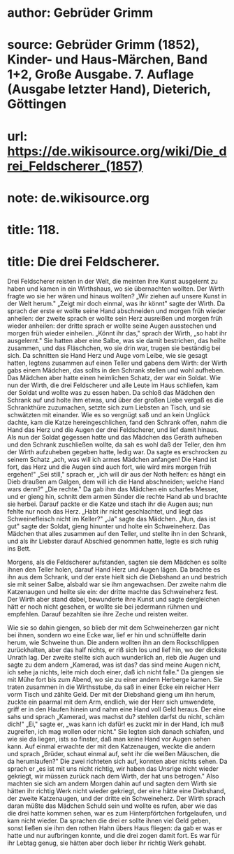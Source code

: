# author: Gebrüder Grimm
# source: Gebrüder Grimm (1852), Kinder- und Haus-Märchen, Band 1+2, Große Ausgabe. 7. Auflage (Ausgabe letzter Hand), Dieterich, Göttingen
# url: https://de.wikisource.org/wiki/Die_drei_Feldscherer_(1857)
# note: de.wikisource.org
# title: 118.

# title: Die drei Feldscherer.

Drei Feldscherer reisten in der Welt, die meinten ihre Kunst ausgelernt zu haben und kamen in ein Wirthshaus, wo sie übernachten wollten. Der Wirth fragte wo sie her wären und hinaus wollten? „Wir ziehen auf unsere Kunst in der Welt herum." „Zeigt mir doch einmal, was ihr könnt" sagte der Wirth. Da sprach der erste er wollte seine Hand abschneiden und morgen früh wieder anheilen: der zweite sprach er wollte sein Herz ausreißen und morgen früh wieder anheilen: der dritte sprach er wollte seine Augen ausstechen und morgen früh wieder einheilen. „Könnt ihr das," sprach der Wirth, „so habt ihr ausgelernt." Sie hatten aber eine Salbe, was sie damit bestrichen, das heilte zusammen, und das Fläschchen, wo sie drin war, trugen sie beständig bei sich. Da schnitten sie Hand Herz und Auge vom Leibe, wie sie gesagt hatten, legtens zusammen auf einen Teller und gabens dem Wirth: der Wirth gabs einem Mädchen, das sollts in den Schrank stellen und wohl aufheben. Das Mädchen aber hatte einen heimlichen Schatz, der war ein Soldat. Wie nun der Wirth, die drei Feldscherer und alle Leute im Haus schliefen, kam der Soldat und wollte was zu essen haben. Da schloß das Mädchen den Schrank auf und holte ihm etwas, und über der großen Liebe vergaß es die Schrankthüre zuzumachen, setzte sich zum Liebsten an Tisch, und sie schwätzten mit einander. Wie es so vergnügt saß und an kein Unglück dachte, kam die Katze hereingeschlichen, fand den Schrank offen, nahm die Hand das Herz und die Augen der drei Feldscherer, und lief damit hinaus. Als nun der Soldat gegessen hatte und das Mädchen  das Geräth aufheben und den Schrank zuschließen wollte, da sah es wohl daß der Teller, den ihm der Wirth aufzuheben gegeben hatte, ledig war. Da sagte es erschrocken zu seinem Schatz „ach, was will ich armes Mädchen anfangen! Die Hand ist fort, das Herz und die Augen sind auch fort, wie wird mirs morgen früh ergehen!" „Sei still," sprach er, „ich will dir aus der Noth helfen: es hängt ein Dieb draußen am Galgen, dem will ich die Hand abschneiden; welche Hand wars denn?" „Die rechte." Da gab ihm das Mädchen ein scharfes Messer, und er gieng hin, schnitt dem armen Sünder die rechte Hand ab und brachte sie herbei. Darauf packte er die Katze und stach ihr die Augen aus; nun fehlte nur noch das Herz. „Habt ihr nicht geschlachtet, und liegt das Schweinefleisch nicht im Keller?" „Ja" sagte das Mädchen. „Nun, das ist gut" sagte der Soldat, gieng hinunter und holte ein Schweineherz. Das Mädchen that alles zusammen auf den Teller, und stellte ihn in den Schrank, und als ihr Liebster darauf Abschied genommen hatte, legte es sich ruhig ins Bett. 

Morgens, als die Feldscherer aufstanden, sagten sie dem Mädchen es sollte ihnen den Teller holen, darauf Hand Herz und Augen lägen. Da brachte es ihn aus dem Schrank, und der erste hielt sich die Diebshand an und bestrich sie mit seiner Salbe, alsbald war sie ihm angewachsen. Der zweite nahm die Katzenaugen und heilte sie ein: der dritte machte das Schweineherz fest. Der Wirth aber stand dabei, bewunderte ihre Kunst und sagte dergleichen hätt er noch nicht gesehen, er wollte sie bei jedermann rühmen und empfehlen. Darauf bezahlten sie ihre Zeche und reisten weiter. 

Wie sie so dahin giengen, so blieb der mit dem Schweineherzen gar nicht bei ihnen, sondern wo eine Ecke war, lief er hin und schnüffelte darin herum, wie Schweine thun. Die andern wollten ihn an dem Rockschlippen zurückhalten, aber das half nichts, er riß sich los und lief hin, wo der dickste Unrath lag. Der zweite  stellte sich auch wunderlich an, rieb die Augen und sagte zu dem andern „Kamerad, was ist das? das sind meine Augen nicht, ich sehe ja nichts, leite mich doch einer, daß ich nicht falle." Da giengen sie mit Mühe fort bis zum Abend, wo sie zu einer andern Herberge kamen. Sie traten zusammen in die Wirthsstube, da saß in einer Ecke ein reicher Herr vorm Tisch und zählte Geld. Der mit der Diebshand gieng um ihn herum, zuckte ein paarmal mit dem Arm, endlich, wie der Herr sich umwendete, griff er in den Haufen hinein und nahm eine Hand voll Geld heraus. Der eine sahs und sprach „Kamerad, was machst du? stehlen darfst du nicht, schäm dich!" „Ei," sagte er, „was kann ich dafür! es zuckt mir in der Hand, ich muß zugreifen, ich mag wollen oder nicht." Sie legten sich danach schlafen, und wie sie da liegen, ists so finster, daß man keine Hand vor Augen sehen kann. Auf einmal erwachte der mit den Katzenaugen, weckte die andern und sprach „Brüder, schaut einmal auf, seht ihr die weißen Mäuschen, die da herumlaufen?" Die zwei richteten sich auf, konnten aber nichts sehen. Da sprach er „es ist mit uns nicht richtig, wir haben das Unsrige nicht wieder gekriegt, wir müssen zurück nach dem Wirth, der hat uns betrogen." Also machten sie sich am andern Morgen dahin auf und sagten dem Wirth sie hätten ihr richtig Werk nicht wieder gekriegt, der eine hätte eine Diebshand, der zweite Katzenaugen, und der dritte ein Schweineherz. Der Wirth sprach daran müßte das Mädchen Schuld sein und wollte es rufen, aber wie das die drei hatte kommen sehen, war es zum Hinterpförtchen fortgelaufen, und kam nicht wieder. Da sprachen die drei er sollte ihnen viel Geld geben, sonst ließen sie ihm den rothen Hahn übers Haus fliegen: da gab er was er hatte und nur aufbringen konnte, und die drei zogen damit fort. Es war für ihr Lebtag genug, sie hätten aber doch lieber ihr richtig Werk gehabt. 


